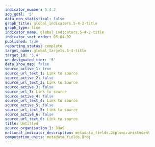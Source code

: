 ```yaml
---
indicator_number: 5.4.2
sdg_goal: '5'
data_non_statistical: false
graph_title: global_indicators.5-4-2-title
graph_type: line
indicator_name: global_indicators.5-4-2-title
indicator_sort_order: 05-04-02
published: true
reporting_status: complete
target_name: global_targets.5-4-title
target_id: '5.4'
un_designated_tier: '5'
data_show_map: false
source_active_1: true
source_url_text_1: Link to source
source_active_2: false
source_url_text_2: Link to Source
source_active_3: false
source_url_3: Link to source
source_active_4: false
source_url_text_4: Link to source
source_active_5: false
source_url_text_5: Link to source
source_active_6: false
source_url_text_6: Link to source
title: Untitled
source_organisation_1: BHAS
national_indicator_description: metadata_fields.Diplomiranistudent
computation_units: metadata_fields.Broj
---
```

